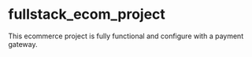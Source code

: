 # fullstack_ecom_project
This ecommerce project is fully functional and configure with a payment gateway. 
